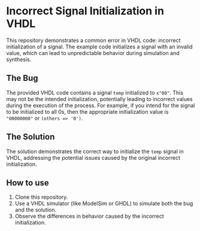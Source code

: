 # Incorrect Signal Initialization in VHDL

This repository demonstrates a common error in VHDL code: incorrect initialization of a signal.  The example code initializes a signal with an invalid value, which can lead to unpredictable behavior during simulation and synthesis.

## The Bug
The provided VHDL code contains a signal `temp` initialized to `x"00"`.  This may not be the intended initialization, potentially leading to incorrect values during the execution of the process. For example, if you intend for the signal to be initialized to all 0s, then the appropriate initialization value is `"00000000"` or `(others => '0')`.

## The Solution
The solution demonstrates the correct way to initialize the `temp` signal in VHDL, addressing the potential issues caused by the original incorrect initialization.

## How to use
1. Clone this repository.
2. Use a VHDL simulator (like ModelSim or GHDL) to simulate both the bug and the solution.
3. Observe the differences in behavior caused by the incorrect initialization.